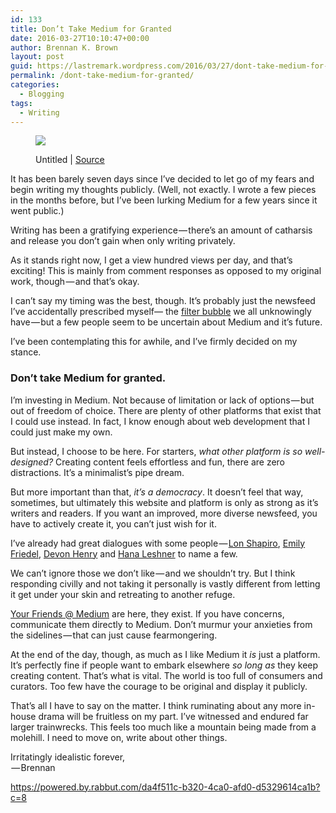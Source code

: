 ```yaml
---
id: 133
title: Don’t Take Medium for Granted
date: 2016-03-27T10:10:47+00:00
author: Brennan K. Brown
layout: post
guid: https://lastremark.wordpress.com/2016/03/27/dont-take-medium-for-granted/
permalink: /dont-take-medium-for-granted/
categories:
  - Blogging
tags:
  - Writing
---
```


<figure class="wp-caption"> 

<img data-width="3000" data-height="2000" src="https://cdn-images-1.medium.com/max/2560/1*S8xlaxth2uIZecHTVMNpHw.jpeg" /> <figcaption class="wp-caption-text">Untitled | <a href="https://www.pexels.com/photo/laptop-notebook-working-outside-4778/" target="_blank" rel="noopener noreferrer">Source</a></figcaption></figure> 

<span>It</span> has been barely seven days since I’ve decided to let go of my fears and begin writing my thoughts publicly. (Well, not exactly. I wrote a few pieces in the months before, but I’ve been lurking Medium for a few years since it went public.)

Writing has been a gratifying experience — there’s an amount of catharsis and release you don’t gain when only writing privately.

As it stands right now, I get a view hundred views per day, and that’s exciting! This is mainly from comment responses as opposed to my original work, though — and that’s okay.



I can’t say my timing was the best, though. It’s probably just the newsfeed I’ve accidentally prescribed myself— the <a href="http://www.ted.com/talks/eli_pariser_beware_online_filter_bubbles?language=en" target="_blank" rel="noopener noreferrer">filter bubble</a> we all unknowingly have — but a few people seem to be uncertain about Medium and it’s future.

I’ve been contemplating this for awhile, and I’ve firmly decided on my stance.

### Don’t take Medium for granted.

I’m investing in Medium. Not because of limitation or lack of options — but out of freedom of choice. There are plenty of other platforms that exist that I could use instead. In fact, I know enough about web development that I could just make my own.

But instead, I choose to be here. For starters, _what other platform is so well-designed?_ Creating content feels effortless and fun, there are zero distractions. It’s a minimalist’s pipe dream.

But more important than that, _it’s a democracy_. It doesn’t feel that way, sometimes, but ultimately this website and platform is only as strong as it’s writers and readers. If you want an improved, more diverse newsfeed, you have to actively create it, you can’t just wish for it.

I’ve already had great dialogues with some people — <a href="https://medium.com/u/e1924bab9e2d" target="_blank" rel="noopener noreferrer">Lon Shapiro</a>, <a href="https://medium.com/u/a3d13c020f61" target="_blank" rel="noopener noreferrer">Emily Friedel</a>, <a href="https://medium.com/u/cd15b3ebaac5" target="_blank" rel="noopener noreferrer">Devon Henry</a> and <a href="https://medium.com/u/7bd3f8862293" target="_blank" rel="noopener noreferrer">Hana Leshner</a> to name a few.

We can’t ignore those we don’t like — and we shouldn’t try. But I think responding civilly and not taking it personally is vastly different from letting it get under your skin and retreating to another refuge.

<a href="https://medium.com/u/59cb2e9f3b38" target="_blank" rel="noopener noreferrer">Your Friends @ Medium</a> are here, they exist. If you have concerns, communicate them directly to Medium. Don’t murmur your anxieties from the sidelines — that can just cause fearmongering.



At the end of the day, though, as much as I like Medium it _is_ just a platform. It’s perfectly fine if people want to embark elsewhere _so long as_ they keep creating content. That’s what is vital. The world is too full of consumers and curators. Too few have the courage to be original and display it publicly.

That’s all I have to say on the matter. I think ruminating about any more in-house drama will be fruitless on my part. I’ve witnessed and endured far larger trainwrecks. This feels too much like a mountain being made from a molehill. I need to move on, write about other things.

Irritatingly idealistic forever,  
 — Brennan

<https://powered.by.rabbut.com/da4f511c-b320-4ca0-afd0-d5329614ca1b?c=8>